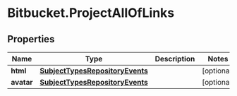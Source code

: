 # Bitbucket.ProjectAllOfLinks

## Properties

Name | Type | Description | Notes
------------ | ------------- | ------------- | -------------
**html** | [**SubjectTypesRepositoryEvents**](SubjectTypesRepositoryEvents.md) |  | [optional] 
**avatar** | [**SubjectTypesRepositoryEvents**](SubjectTypesRepositoryEvents.md) |  | [optional] 


